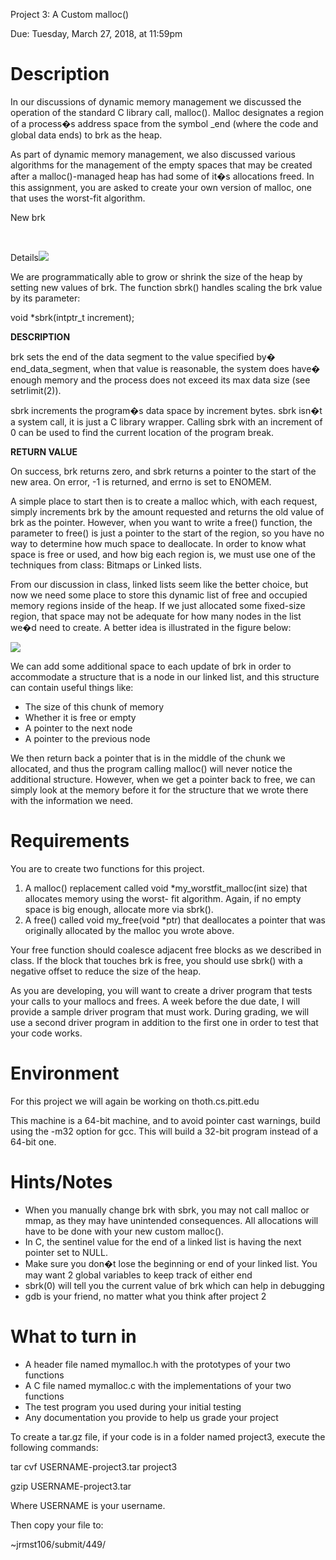 Project 3: A Custom malloc()

Due: Tuesday, March 27, 2018, at 11:59pm

Description
===========

In our discussions of dynamic memory management we discussed the operation of the standard C library call, malloc(). Malloc designates a region of a process�s address space from the symbol \_end (where the code and global data ends) to brk as the heap.

As part of dynamic memory management, we also discussed various algorithms for the management of the empty spaces that may be created after a malloc()-managed heap has had some of it�s allocations freed. In this assignment, you are asked to create your own version of malloc, one that uses the worst-fit algorithm.

New brk

 

Details![](cs0449-2184-project3_files/image001.gif)

We are programmatically able to grow or shrink the size of the heap by setting new values of brk. The function sbrk() handles scaling the brk value by its parameter:

void \*sbrk(intptr\_t increment);

**DESCRIPTION**

brk sets the end of the data segment to the value specified by� end\_data\_segment, when that value is reasonable, the system does have� enough memory and the process does not exceed its max data size (see setrlimit(2)).

sbrk increments the program�s data space by increment bytes. sbrk isn�t a system call, it is just a C library wrapper. Calling sbrk with an increment of 0 can be used to find the current location of the program break.

**RETURN VALUE**

On success, brk returns zero, and sbrk returns a pointer to the start of the new area. On error, -1 is returned, and errno is set to ENOMEM.

A simple place to start then is to create a malloc which, with each request, simply increments brk by the amount requested and returns the old value of brk as the pointer. However, when you want to write a free() function, the parameter to free() is just a pointer to the start of the region, so you have no way to determine how much space to deallocate. In order to know what space is free or used, and how big each region is, we must use one of the techniques from class: Bitmaps or Linked lists.

From our discussion in class, linked lists seem like the better choice, but now we need some place to store this dynamic list of free and occupied memory regions inside of the heap. If we just allocated some fixed-size region, that space may not be adequate for how many nodes in the list we�d need to create. A better idea is illustrated in the figure below:

![](cs0449-2184-project3_files/image002.gif)

We can add some additional space to each update of brk in order to accommodate a structure that is a node in our linked list, and this structure can contain useful things like:

*   The size of this chunk of memory
*   Whether it is free or empty
*   A pointer to the next node
*   A pointer to the previous node

We then return back a pointer that is in the middle of the chunk we allocated, and thus the program calling malloc() will never notice the additional structure. However, when we get a pointer back to free, we can simply look at the memory before it for the structure that we wrote there with the information we need.

Requirements
============

You are to create two functions for this project.

1.  A malloc() replacement called void \*my\_worstfit\_malloc(int size) that allocates memory using the worst- fit algorithm. Again, if no empty space is big enough, allocate more via sbrk().
2.  A free() called void my\_free(void \*ptr) that deallocates a pointer that was originally allocated by the malloc you wrote above.

Your free function should coalesce adjacent free blocks as we described in class. If the block that touches brk is free, you should use sbrk() with a negative offset to reduce the size of the heap.

As you are developing, you will want to create a driver program that tests your calls to your mallocs and frees. A week before the due date, I will provide a sample driver program that must work. During grading, we will use a second driver program in addition to the first one in order to test that your code works.

Environment
===========

For this project we will again be working on thoth.cs.pitt.edu

This machine is a 64-bit machine, and to avoid pointer cast warnings, build using the -m32 option for gcc. This will build a 32-bit program instead of a 64-bit one.

Hints/Notes
===========

*   When you manually change brk with sbrk, you may not call malloc or mmap, as they may have unintended consequences. All allocations will have to be done with your new custom malloc().
*   In C, the sentinel value for the end of a linked list is having the next pointer set to NULL.
*   Make sure you don�t lose the beginning or end of your linked list. You may want 2 global variables to keep track of either end
*   sbrk(0) will tell you the current value of brk which can help in debugging
*   gdb is your friend, no matter what you think after project 2

What to turn in
===============

*   A header file named mymalloc.h with the prototypes of your two functions
*   A C file named mymalloc.c with the implementations of your two functions
*   The test program you used during your initial testing
*   Any documentation you provide to help us grade your project

To create a tar.gz file, if your code is in a folder named project3, execute the following commands:

tar cvf USERNAME-project3.tar project3

gzip USERNAME-project3.tar

Where USERNAME is your username.

Then copy your file to:

~jrmst106/submit/449/
